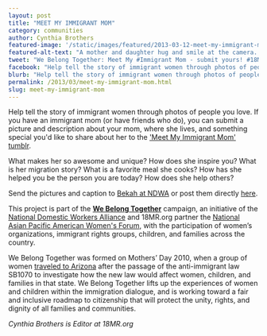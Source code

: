```yaml
---
layout: post
title: "MEET MY IMMIGRANT MOM"
category: communities
author: Cynthia Brothers
featured-image: '/static/images/featured/2013-03-12-meet-my-immigrant-mom.jpg'
featured-alt-text: "A mother and daughter hug and smile at the camera. The daughter wears a coral tank top. The mother wears a light yellow collared shirt. They both wear conference lanyards."
tweet: "We Belong Together: Meet My #Immigrant Mom - submit yours! #18MR @NAPAWF @domesticworkers"
facebook: "Help tell the story of immigrant women through photos of people you love.  If you have an immigrant mom (or have friends who do), you can submit a picture and description about your mom, where she lives, and something special you'd like to share about her to the 'Meet My Immigrant Mom' tumblr."
blurb: "Help tell the story of immigrant women through photos of people you love.  If you have an immigrant mom (or have friends who do), you can submit a picture and description about your mom, where she lives, and something special you'd like to share about her to the 'Meet My Immigrant Mom' tumblr."
permalink: /2013/03/meet-my-immigrant-mom.html
slug: meet-my-immigrant-mom
---
```


Help tell the story of immigrant women through photos of people you love.  If you have an immigrant mom (or have friends who do), you can submit a picture and description about your mom, where she lives, and something special you'd like to share about her to the ['Meet My Immigrant Mom' tumblr](http://meetmyimmigrantmom.tumblr.com/).
 
What makes her so awesome and unique? How does she inspire you? What is her migration story? What is a favorite meal she cooks? How has she helped you be the person you are today? How does she help others?

Send the pictures and caption to [Bekah at NDWA](mailto:bekah@domesticworkers.org) or post them directly [here](http://www.tumblr.com/blog/meetmyimmigrantmom%20).

This project is part of the __[We Belong Together](http://www.domesticworkers.org/we-belong-together)__ campaign, an initiative of the [National Domestic Workers Alliance](http://www.domesticworkers.org/) and 18MR.org partner the [National Asian Pacific American Women's Forum](http://www.napawf.org/), with the participation of women’s organizations, immigrant rights groups, children, and families across the country.
 
We Belong Together was formed on Mothers’ Day 2010, when a group of women [traveled to Arizona](http://www.webelongtogether.org/activities/delegation-arizona) after the passage of the anti-immigrant law SB1070 to investigate how the new law would affect women, children, and families in that state. We Belong Together lifts up the experiences of women and children within the immigration dialogue, and is working toward a fair and inclusive roadmap to citizenship that will protect the unity, rights, and dignity of all families and communities.

_Cynthia Brothers is Editor at 18MR.org_